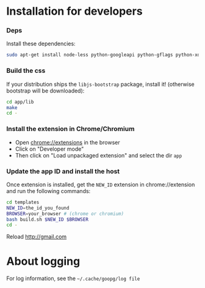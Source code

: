# Installation for developers

### Deps
Install these dependencies:
```bash
sudo apt-get install node-less python-googleapi python-gflags python-xdg python-gnupg
```

### Build the css
If your distribution ships the `libjs-bootstrap` package, install it! (otherwise bootstrap will be downloaded):

```bash
cd app/lib
make
cd -
```

### Install the extension in Chrome/Chromium
* Open [chrome://extensions](chrome://extensions) in the browser
* Click on "Developer mode"
* Then click on "Load unpackaged extension" and select the dir `app`


### Update the app ID and install the host
Once extension is installed, get the `NEW_ID` extension in chrome://extension and run the following commands:
```bash
cd templates
NEW_ID=the_id_you_found
BROWSER=your_browser # (chrome or chromium)
bash build.sh $NEW_ID $BROWSER
cd -
```
Reload http://gmail.com



# About logging

For log information, see the ```~/.cache/goopg/log file```
